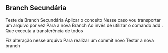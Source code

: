 ## Branch Secundária
Teste da Branch Secundária
Aplicar o conceito
Nesse caso vou transportar um arquivo por vez
Para a nova Branch
Ao invés de utilizar o comando add .
Que executa a transferência de todos

Fiz alteração nesse arquivo
Para realizar um commit novo
Testar a nova branch